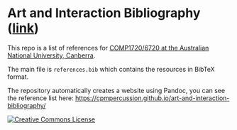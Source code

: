 # Art and Interaction Bibliography ([link](https://cpmpercussion.github.io/art-and-interaction-bibliography/))

This repo is a list of references for [COMP1720/6720 at the Australian National University, Canberra](https://cs.anu.edu.au/courses/comp1720).

The main file is `references.bib` which contains the resources in BibTeX format.

The repository automatically creates a website using Pandoc, you can see the reference list here: <https://cpmpercussion.github.io/art-and-interaction-bibliography/>

[![Creative Commons License](https://i.creativecommons.org/l/by/4.0/88x31.png)](http://creativecommons.org/licenses/by/4.0/)
